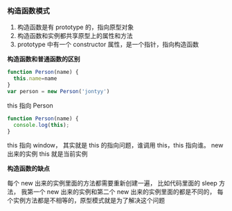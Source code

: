 ### 构造函数模式

1. 构造函数是有 prototype 的，指向原型对象
2. 构造函数和实例都共享原型上的属性和方法
3. prototype 中有一个 constructor 属性，是一个指针，指向构造函数

**构造函数和普通函数的区别**

```JavaScript
function Person(name) {
  this.name=name
}
var person = new Person('jontyy')
```

this 指向 Person

```javascript
function Person(name) {
  console.log(this);
}
```

this 指向 window， 其实就是 this 的指向问题，谁调用 this，this 指向谁。
new 出来的实例 this 就是当前实例

**构造函数的缺点**

每个 new 出来的实例里面的方法都需要重新创建一遍， 比如代码里面的 sleep 方法， 我第一个 new 出来的实例和第二个 new 出来的实例里面的都是不同的， 每个实例方法都是不相等的，原型模式就是为了解决这个问题
